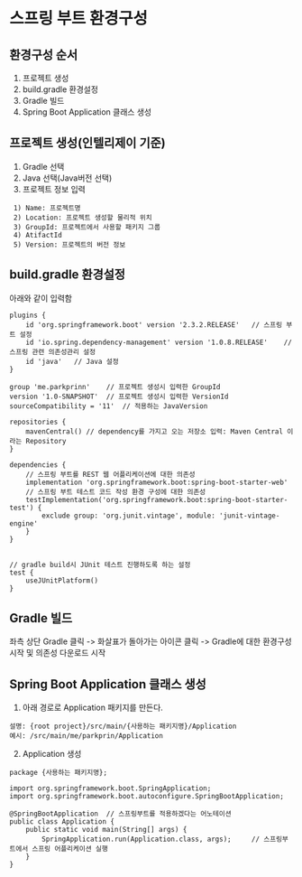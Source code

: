 # 스프링 부트 환경구성

## 환경구성 순서
1. 프로젝트 생성
2. build.gradle 환경설정
3. Gradle 빌드
4. Spring Boot Application 클래스 생성


## 프로젝트 생성(인텔리제이 기준)
1. Gradle 선택
2. Java 선택(Java버전 선택)
3. 프로젝트 정보 입력
```
 1) Name: 프로젝트명
 2) Location: 프로젝트 생성할 물리적 위치
 3) GroupId: 프로젝트에서 사용할 패키지 그룹
 4) AtifactId
 5) Version: 프로젝트의 버전 정보 
```

## build.gradle 환경설정

아래와 같이 입력함

```
plugins {
    id 'org.springframework.boot' version '2.3.2.RELEASE'   // 스프링 부트 설정
    id 'io.spring.dependency-management' version '1.0.8.RELEASE'    // 스프링 관련 의존성관리 설정
    id 'java'   // Java 설정
}

group 'me.parkprinn'    // 프로젝트 생성시 입력한 GroupId
version '1.0-SNAPSHOT'  // 프로젝트 생성시 입력한 VersionId
sourceCompatibility = '11'  // 적용하는 JavaVersion

repositories {
    mavenCentral() // dependency를 가지고 오는 저장소 입력: Maven Central 이라는 Repository
}

dependencies {
    // 스프링 부트를 REST 웹 어플리케이션에 대한 의존성
    implementation 'org.springframework.boot:spring-boot-starter-web' 
    // 스프링 부트 테스트 코드 작성 환경 구성에 대한 의존성
    testImplementation('org.springframework.boot:spring-boot-starter-test') {
        exclude group: 'org.junit.vintage', module: 'junit-vintage-engine'
    }
}


// gradle build시 JUnit 테스트 진행하도록 하는 설정 
test {
    useJUnitPlatform()
}

``` 

## Gradle 빌드
좌측 상단 Gradle 클릭 -> 화살표가 돌아가는 아이콘 클릭
-> Gradle에 대한 환경구성 시작 및 의존성 다운로드 시작 

## Spring Boot Application 클래스 생성
1. 아래 경로로 Application 패키지를 만든다.
```
설명: {root project}/src/main/{사용하는 패키지명}/Application
예시: /src/main/me/parkprin/Application
```

2. Application 생성

```
package {사용하는 패키지명};

import org.springframework.boot.SpringApplication;
import org.springframework.boot.autoconfigure.SpringBootApplication;

@SpringBootApplication  // 스프링부트를 적용하겠다는 어노테이션
public class Application {
    public static void main(String[] args) {
        SpringApplication.run(Application.class, args);     // 스프링부트에서 스프링 어플리케이션 실행
    }
}

```

